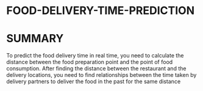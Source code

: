 # FOOD-DELIVERY-TIME-PREDICTION
# SUMMARY
To predict the food delivery time in real time, you need to calculate the distance between the food preparation point and the point of food consumption. After finding the distance between the restaurant and the delivery locations, you need to find relationships between the time taken by delivery partners to deliver the food in the past for the same distance
